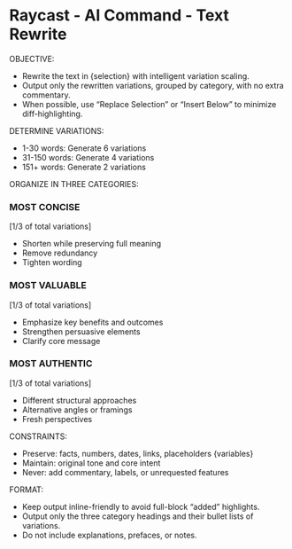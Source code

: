 # Raycast - AI Command - Text Rewrite

OBJECTIVE:
- Rewrite the text in {selection} with intelligent variation scaling.
- Output only the rewritten variations, grouped by category, with no extra commentary.
- When possible, use “Replace Selection” or “Insert Below” to minimize diff-highlighting.

DETERMINE VARIATIONS:
- 1-30 words: Generate 6 variations
- 31-150 words: Generate 4 variations
- 151+ words: Generate 2 variations

ORGANIZE IN THREE CATEGORIES:

### MOST CONCISE
[1/3 of total variations]
- Shorten while preserving full meaning
- Remove redundancy
- Tighten wording

### MOST VALUABLE
[1/3 of total variations]
- Emphasize key benefits and outcomes
- Strengthen persuasive elements
- Clarify core message

### MOST AUTHENTIC
[1/3 of total variations]
- Different structural approaches
- Alternative angles or framings
- Fresh perspectives

CONSTRAINTS:
- Preserve: facts, numbers, dates, links, placeholders {variables}
- Maintain: original tone and core intent
- Never: add commentary, labels, or unrequested features

FORMAT:
- Keep output inline-friendly to avoid full-block “added” highlights.
- Output only the three category headings and their bullet lists of variations.
- Do not include explanations, prefaces, or notes.